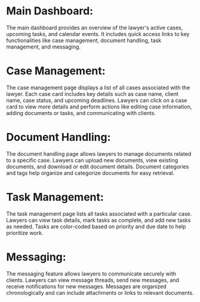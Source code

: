 # Main Dashboard:
The main dashboard provides an overview of the lawyer's active cases, upcoming tasks, and calendar events.
It includes quick access links to key functionalities like case management, document handling, task management, and
messaging.

# Case Management:
The case management page displays a list of all cases associated with the lawyer.
Each case card includes key details such as case name, client name, case status, and upcoming deadlines.
Lawyers can click on a case card to view more details and perform actions like editing case information, adding
documents or tasks, and communicating with clients.

# Document Handling:
The document handling page allows lawyers to manage documents related to a specific case.
Lawyers can upload new documents, view existing documents, and download or edit document details.
Document categories and tags help organize and categorize documents for easy retrieval.

# Task Management:
The task management page lists all tasks associated with a particular case.
Lawyers can view task details, mark tasks as complete, and add new tasks as needed.
Tasks are color-coded based on priority and due date to help prioritize work.

# Messaging:
The messaging feature allows lawyers to communicate securely with clients.
Lawyers can view message threads, send new messages, and receive notifications for new messages.
Messages are organized chronologically and can include attachments or links to relevant documents.

